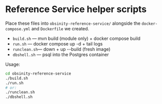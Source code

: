 # Reference Service helper scripts

Place these files into `obsinity-reference-service/` alongside the `docker-compose.yml` and `Dockerfile` we created.

- `build.sh`   — mvn build (module only) + docker compose build
- `run.sh`     — docker compose up -d + tail logs
- `runclean.sh`— down + up --build (fresh image)
- `dbshell.sh` — psql into the Postgres container

Usage:
```bash
cd obsinity-reference-service
./build.sh
./run.sh
# or:
./runclean.sh
./dbshell.sh
```
